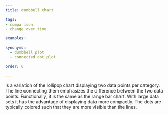 ```yaml
---
title: dumbbell chart
  
tags:
- comparison
- change over time

examples:

synonyms:
  - dumbbell plot
  - connected dot plot
  
order: 6

---
```


is a variation of the lollipop chart displaying two data points per category. The line connecting them emphasizes the difference between the two data points. Functionally, it is the same as the range bar chart. With large data sets it has the advantage of displaying data more compactly. The dots are typically colored such that they are more visible than the lines.

<!--more-->
